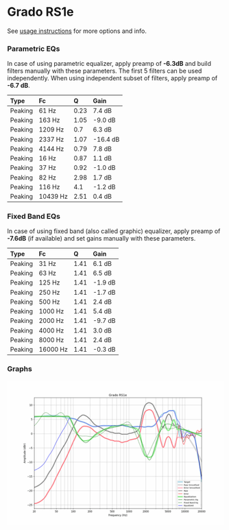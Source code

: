 # Grado RS1e
See [usage instructions](https://github.com/jaakkopasanen/AutoEq#usage) for more options and info.

### Parametric EQs
In case of using parametric equalizer, apply preamp of **-6.3dB** and build filters manually
with these parameters. The first 5 filters can be used independently.
When using independent subset of filters, apply preamp of **-6.7 dB**.

| Type    | Fc       |    Q | Gain     |
|:--------|:---------|:-----|:---------|
| Peaking | 61 Hz    | 0.23 | 7.4 dB   |
| Peaking | 163 Hz   | 1.05 | -9.0 dB  |
| Peaking | 1209 Hz  | 0.7  | 6.3 dB   |
| Peaking | 2337 Hz  | 1.07 | -16.4 dB |
| Peaking | 4144 Hz  | 0.79 | 7.8 dB   |
| Peaking | 16 Hz    | 0.87 | 1.1 dB   |
| Peaking | 37 Hz    | 0.92 | -1.0 dB  |
| Peaking | 82 Hz    | 2.98 | 1.7 dB   |
| Peaking | 116 Hz   | 4.1  | -1.2 dB  |
| Peaking | 10439 Hz | 2.51 | 0.4 dB   |

### Fixed Band EQs
In case of using fixed band (also called graphic) equalizer, apply preamp of **-7.6dB**
(if available) and set gains manually with these parameters.

| Type    | Fc       |    Q | Gain    |
|:--------|:---------|:-----|:--------|
| Peaking | 31 Hz    | 1.41 | 6.1 dB  |
| Peaking | 63 Hz    | 1.41 | 6.5 dB  |
| Peaking | 125 Hz   | 1.41 | -1.9 dB |
| Peaking | 250 Hz   | 1.41 | -1.7 dB |
| Peaking | 500 Hz   | 1.41 | 2.4 dB  |
| Peaking | 1000 Hz  | 1.41 | 5.4 dB  |
| Peaking | 2000 Hz  | 1.41 | -9.7 dB |
| Peaking | 4000 Hz  | 1.41 | 3.0 dB  |
| Peaking | 8000 Hz  | 1.41 | 2.4 dB  |
| Peaking | 16000 Hz | 1.41 | -0.3 dB |

### Graphs
![](./Grado%20RS1e.png)